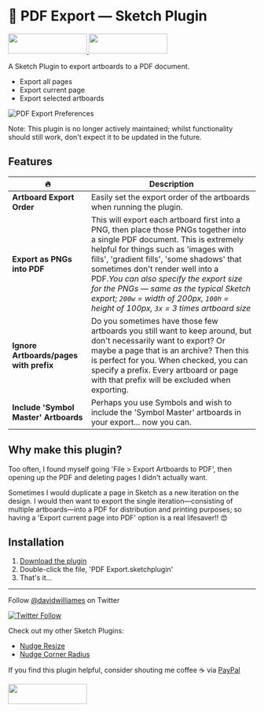 # 📕 PDF Export — Sketch Plugin


<a href="https://www.sketchapp.com">
  <img width="160" height="41" src="images/sketch-badge.png" >
</a>
<a href="http://bit.ly/SketchRunnerWebsite">
  <img width="160" height="41" src="http://sketchrunner.com/img/badge_blue.png" >
</a>

A Sketch Plugin to export artboards to a PDF document.

* Export all pages
* Export current page
* Export selected artboards

![PDF Export Preferences](images/pdf-export2.png)

Note: This plugin is no longer actively maintained; whilst functionality should still work, don't expect it to be updated in the future.


## Features

| 🔥 | Description |
| --- | --- |
| **Artboard Export Order** | Easily set the export order of the artboards when running the plugin. |
| **Export as PNGs into PDF** | This will export each artboard first into a PNG, then place those PNGs together into a single PDF document. This is extremely helpful for things such as 'images with fills', 'gradient fills', 'some shadows' that sometimes don't render well into a PDF.*You can also specify the export size for the PNGs — same as the typical Sketch export; `200w` = width of 200px, `100h` = height of 100px, `3x` = 3 times artboard size* |
| **Ignore Artboards/pages with prefix** | Do you sometimes have those few artboards you still want to keep around, but don't necessarily want to export? Or maybe a page that is an archive? Then this is perfect for you. When checked, you can specify a prefix. Every artboard or page with that prefix will be excluded when exporting. |
| **Include 'Symbol Master' Artboards** | Perhaps you use Symbols and wish to include the 'Symbol Master' artboards in your export... now you can. |


## Why make this plugin?

Too often, I found myself going 'File > Export Artboards to PDF', then opening up the PDF and deleting pages I didn't actually want.

Sometimes I would duplicate a page in Sketch as a new iteration on the design. I would then want to export the single iteration—consisting of multiple artboards—into a PDF for distribution and printing purposes; so having a 'Export current page into PDF' option is a real lifesaver!! 😍


## Installation

1. [Download the plugin](https://github.com/DWilliames/PDF-export-sketch-plugin/archive/refs/heads/master.zip)
2. Double-click the file, 'PDF Export.sketchplugin'
3. That's it...

---

Follow [@davidwilliames](https://twitter.com/davidwilliames) on Twitter

[![Twitter Follow](https://img.shields.io/twitter/follow/davidwilliames.svg?style=social&label=Follow)]()


Check out my other Sketch Plugins:
* [Nudge Resize](https://github.com/DWilliames/nudge-resize-sketch-plugin)
* [Nudge Corner Radius](https://github.com/DWilliames/nudge-corner-radius-sketch-plugin)

If you find this plugin helpful, consider shouting me coffee ☕️ via [PayPal](https://www.paypal.me/dtw/5)

<a href="https://www.paypal.me/dtw/5">
  <img width="160" height="41" src="images/paypal-badge.png" >
</a>
